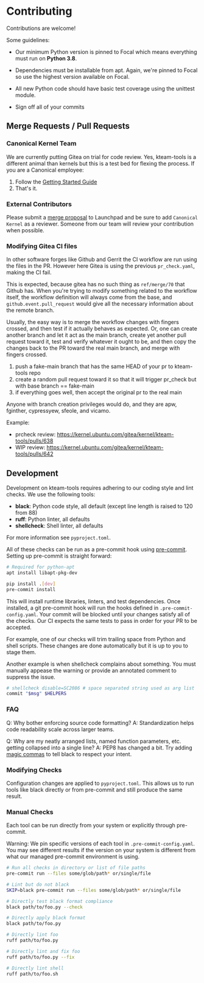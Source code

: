 # Contributing

Contributions are welcome!

Some guidelines:

- Our minimum Python version is pinned to Focal which means everything must
run on **Python 3.8**.

- Dependencies must be installable from apt. Again, we're pinned to Focal so
use the highest version available on Focal.

- All new Python code should have basic test coverage using the unittest
module.

- Sign off all of your commits

## Merge Requests / Pull Requests

### Canonical Kernel Team

We are currently putting Gitea on trial for code review. Yes, kteam-tools is a
different animal than kernels but this is a test bed for flexing the process.
If you are a Canonical employee:

1. Follow the [Getting Started Guide](https://canonical-kteam-docs.readthedocs-hosted.com/en/latest/docs/code-review/getting_started.html)
2. That's it.

### External Contributors

Please submit a [merge proposal](https://code.launchpad.net/~canonical-kernel/+git/kteam-tools/+ref/master/+register-merge)
to Launchpad and be sure to add `Canonical Kernel` as a reviewer. Someone from
our team will review your contribution when possible.

### Modifying Gitea CI files

In other software forges like Github and Gerrit the CI workflow are run using
the files in the PR. However here Gitea is using the previous `pr_check.yaml`,
making the CI fail.

This is expected, because gitea has no such thing as `ref/merge/70` that Github
has. When you're trying to modify something related to the workflow itself, the
workflow definition will always come from the base, and
`github.event.pull_request` would give all the necessary information about the
remote branch.

Usually, the easy way is to merge the workflow changes with fingers crossed,
and then test if it actually behaves as expected. Or, one can create another
branch and let it act as the main branch, create yet another pull request
toward it, test and verify whatever it ought to be, and then copy the changes
back to the PR toward the real main branch, and merge with fingers crossed.

1. push a fake-main branch that has the same HEAD of your pr to kteam-tools
   repo
2. create a random pull request toward it so that it will trigger pr\_check but
   with base branch == fake-main
3. if everything goes well, then accept the original pr to the real main

Anyone with branch creation privileges would do, and they are apw, fginther,
cypressyew, sfeole, and vicamo.

Example:

- prcheck review: https://kernel.ubuntu.com/gitea/kernel/kteam-tools/pulls/638
- WIP review: https://kernel.ubuntu.com/gitea/kernel/kteam-tools/pulls/642

## Development

Development on kteam-tools requires adhering to our coding style and lint checks.
We use the following tools:

- **black**: Python code style, all default (except line length is raised to 120 from 88)
- **ruff**: Python linter, all defaults
- **shellcheck**: Shell linter, all defaults

For more information see `pyproject.toml`.

All of these checks can be run as a pre-commit hook using [pre-commit](https://pre-commit.com).
Setting up pre-commit is straight forward:

```bash
# Required for python-apt
apt install libapt-pkg-dev

pip install .[dev]
pre-commit install
```
This will install runtime libraries, linters, and test dependencies. Once
installed, a git pre-commit hook will run the hooks defined in `.pre-commit-config.yaml`.
Your commit will be blocked until your changes satisfy all of the checks. Our CI
expects the same tests to pass in order for your PR to be accepted.

For example, one of our checks will trim trailing space from Python and shell
scripts. These changes are done automatically but it is up to you to stage them.

Another example is when shellcheck complains about something. You must manually
appease the warning or provide an annotated comment to suppress the issue.

```bash
# shellcheck disable=SC2086 # space separated string used as arg list
commit "$msg" $HELPERS
```


### FAQ

Q: Why bother enforcing source code formatting?
A: Standardization helps code readability scale across larger teams.

Q: Why are my neatly arranged lists, named function parameters, etc. getting
   collapsed into a single line?
A: PEP8 has changed a bit. Try adding [magic commas](https://black.readthedocs.io/en/stable/the_black_code_style/current_style.html#the-magic-trailing-comma) to
   tell black to respect your intent.

### Modifying Checks

Configuration changes are applied to `pyproject.toml`. This allows us to run
tools like black directly or from pre-commit and still produce the same result.

### Manual Checks

Each tool can be run directly from your system or explicitly through pre-commit.

Warning: We pin specific versions of each tool in `.pre-commit-config.yaml`. You
may see different results if the version on your system is different from what
our managed pre-commit environment is using.

```bash
# Run all checks in directory or list of file paths
pre-commit run --files some/glob/path* or/single/file

# Lint but do not black
SKIP=black pre-commit run --files some/glob/path* or/single/file

# Directly test black format compliance
black path/to/foo.py --check

# Directly apply black format
black path/to/foo.py

# Directly lint foo
ruff path/to/foo.py

# Directly lint and fix foo
ruff path/to/foo.py --fix

# Directly lint shell
ruff path/to/foo.sh
```

